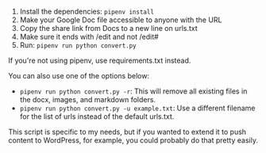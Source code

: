 1. Install the dependencies: `pipenv install`
1. Make your Google Doc file accessible to anyone with the URL
1. Copy the share link from Docs to a new line on urls.txt
1. Make sure it ends with /edit and not /edit#
1. Run: `pipenv run python convert.py`

If you're not using pipenv, use requirements.txt instead.

You can also use one of the options below:

- `pipenv run python convert.py -r`: This will remove all existing files in the docx, images, and markdown folders.
- `pipenv run python convert.py -u example.txt`: Use a different filename for the list of urls instead of the default urls.txt.

This script is specific to my needs, but if you wanted to extend it to push content to WordPress, for example, you could probably do that pretty easily.